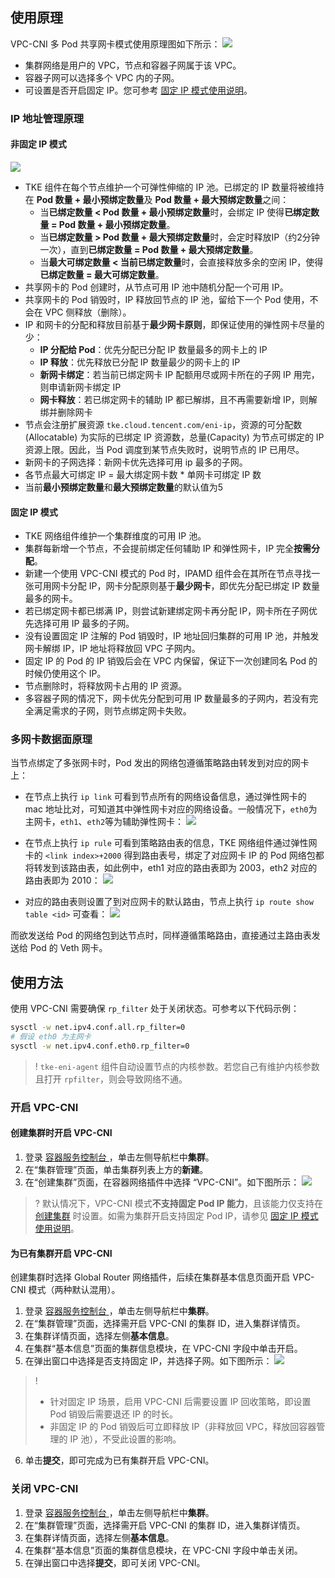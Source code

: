
## 使用原理

VPC-CNI 多 Pod 共享网卡模式使用原理图如下所示：
![](https://main.qcloudimg.com/raw/76fce8d2541f9a91a1a2ecdc89403390.jpg)

- 集群网络是用户的 VPC，节点和容器子网属于该 VPC。
- 容器子网可以选择多个 VPC 内的子网。
- 可设置是否开启固定 IP。您可参考 [固定 IP 模式使用说明](https://cloud.tencent.com/document/product/457/50358)。

### IP 地址管理原理

#### 非固定 IP 模式

![](https://qcloudimg.tencent-cloud.cn/raw/f506c98ab54db316e468f88f5cca8b96.png)

- TKE 组件在每个节点维护一个可弹性伸缩的 IP 池。已绑定的 IP 数量将被维持在 **Pod 数量 + 最小预绑定数量**及 **Pod 数量 + 最大预绑定数量**之间：
	- 当**已绑定数量 < Pod 数量 + 最小预绑定数量**时，会绑定 IP 使得**已绑定数量 = Pod 数量 + 最小预绑定数量**。
	- 当**已绑定数量 > Pod 数量 + 最大预绑定数量**时，会定时释放IP（约2分钟一次），直到**已绑定数量 = Pod 数量 + 最大预绑定数量**。
	- 当**最大可绑定数量 < 当前已绑定数量**时，会直接释放多余的空闲 IP，使得**已绑定数量 = 最大可绑定数量**。
- 共享网卡的 Pod 创建时，从节点可用 IP 池中随机分配一个可用 IP。
- 共享网卡的 Pod 销毁时，IP 释放回节点的 IP 池，留给下一个 Pod 使用，不会在 VPC 侧释放（删除）。
- IP 和网卡的分配和释放目前基于**最少网卡原则**，即保证使用的弹性网卡尽量的少：
	- **IP 分配给 Pod**：优先分配已分配 IP 数量最多的网卡上的 IP
	- **IP 释放**：优先释放已分配 IP 数量最少的网卡上的 IP
    - **新网卡绑定**：若当前已绑定网卡 IP 配额用尽或网卡所在的子网 IP 用完，则申请新网卡绑定 IP
	- **网卡释放**：若已绑定网卡的辅助 IP 都已解绑，且不再需要新增 IP，则解绑并删除网卡
- 节点会注册扩展资源 `tke.cloud.tencent.com/eni-ip`，资源的可分配数(Allocatable) 为实际的已绑定 IP 资源数，总量(Capacity) 为节点可绑定的 IP 资源上限。因此，当 Pod 调度到某节点失败时，说明节点的 IP 已用尽。
- 新网卡的子网选择：新网卡优先选择可用 ip 最多的子网。
- 各节点最大可绑定 IP = 最大绑定网卡数 * 单网卡可绑定 IP 数
- 当前**最小预绑定数量**和**最大预绑定数量**的默认值为5

#### 固定 IP 模式
- TKE 网络组件维护一个集群维度的可用 IP 池。
- 集群每新增一个节点，不会提前绑定任何辅助 IP 和弹性网卡，IP 完全**按需分配**。
- 新建一个使用 VPC-CNI 模式的 Pod 时，IPAMD 组件会在其所在节点寻找一张可用网卡分配 IP，网卡分配原则基于**最少网卡**，即优先分配已绑定 IP 数量最多的网卡。
- 若已绑定网卡都已绑满 IP，则尝试新建绑定网卡再分配 IP，网卡所在子网优先选择可用 IP 最多的子网。
- 没有设置固定 IP 注解的 Pod 销毁时，IP 地址回归集群的可用 IP 池，并触发网卡解绑 IP，IP 地址将释放回 VPC 子网内。
- 固定 IP 的 Pod 的 IP 销毁后会在 VPC 内保留，保证下一次创建同名 Pod 的时候仍使用这个 IP。
- 节点删除时，将释放网卡占用的 IP 资源。
- 多容器子网的情况下，网卡优先分配到可用 IP 数量最多的子网内，若没有完全满足需求的子网，则节点绑定网卡失败。

### 多网卡数据面原理

当节点绑定了多张网卡时，Pod 发出的网络包遵循策略路由转发到对应的网卡上：
- 在节点上执行 `ip link` 可看到节点所有的网络设备信息，通过弹性网卡的 mac 地址比对，可知道其中弹性网卡对应的网络设备。一般情况下，`eth0`为主网卡，`eth1`、`eth2`等为辅助弹性网卡：
![](https://qcloudimg.tencent-cloud.cn/raw/b4b357d3b4991195c8a618e817bc8c81.jpg)

- 在节点上执行 `ip rule` 可看到策略路由表的信息，TKE 网络组件通过弹性网卡的 `<link index>+2000` 得到路由表号，绑定了对应网卡 IP 的 Pod 网络包都将转发到该路由表，如此例中，eth1 对应的路由表即为 2003，eth2 对应的路由表即为 2010：
![](https://qcloudimg.tencent-cloud.cn/raw/0c3a14cb4402a5c108ac6f9b1f72f5cf.png)

- 对应的路由表则设置了到对应网卡的默认路由，节点上执行 `ip route show table <id>` 可查看：
![](https://qcloudimg.tencent-cloud.cn/raw/881653493b4188b34a78e3b3e769adc6.png)

而欲发送给 Pod 的网络包到达节点时，同样遵循策略路由，直接通过主路由表发送给 Pod 的 Veth 网卡。


## 使用方法


使用 VPC-CNI 需要确保 `rp_filter` 处于关闭状态。可参考以下代码示例：
``` bash
sysctl -w net.ipv4.conf.all.rp_filter=0
# 假设 eth0 为主网卡
sysctl -w net.ipv4.conf.eth0.rp_filter=0
```
>! `tke-eni-agent` 组件自动设置节点的内核参数。若您自己有维护内核参数且打开 `rpfilter`，则会导致网络不通。


### 开启 VPC-CNI

#### 创建集群时开启 VPC-CNI

1. 登录 [容器服务控制台 ](https://console.cloud.tencent.com/tke2)，单击左侧导航栏中**集群**。
2. 在“集群管理”页面，单击集群列表上方的**新建**。
3. 在“创建集群”页面，在容器网络插件中选择 “VPC-CNI”。如下图所示：
![](https://main.qcloudimg.com/raw/d3d84cfc2ede5be4c67d698c03b18c6a.png)

>? 默认情况下，VPC-CNI 模式**不支持固定 Pod IP 能力**，且该能力仅支持在 [创建集群](https://cloud.tencent.com/document/product/457/32189) 时设置。如需为集群开启支持固定 Pod IP，请参见 [固定 IP 模式使用说明](https://cloud.tencent.com/document/product/457/50358)。




#### 为已有集群开启 VPC-CNI
创建集群时选择 Global Router 网络插件，后续在集群基本信息页面开启 VPC-CNI 模式（两种默认混用）。
1. 登录 [容器服务控制台 ](https://console.qcloud.com/tke2)，单击左侧导航栏中**集群**。
2. 在“集群管理”页面，选择需开启 VPC-CNI 的集群 ID，进入集群详情页。
3. 在集群详情页面，选择左侧**基本信息**。
4. 在集群“基本信息”页面的集群信息模块，在 VPC-CNI 字段中单击开启。
5. 在弹出窗口中选择是否支持固定 IP，并选择子网。如下图所示：
![](https://qcloudimg.tencent-cloud.cn/raw/d1967a6ce18908d2e8a72a06936af1d3.png)
>! 
>- 针对固定 IP 场景，启用 VPC-CNI 后需要设置 IP 回收策略，即设置 Pod 销毁后需要退还 IP 的时长。
>- 非固定 IP 的 Pod 销毁后可立即释放 IP（非释放回 VPC，释放回容器管理的 IP 池），不受此设置的影响。
6. 单击**提交**，即可完成为已有集群开启 VPC-CNI。

### 关闭 VPC-CNI
1. 登录 [容器服务控制台 ](https://console.qcloud.com/tke2)，单击左侧导航栏中**集群**。
2. 在“集群管理”页面，选择需开启 VPC-CNI 的集群 ID，进入集群详情页。
3. 在集群详情页面，选择左侧**基本信息**。
4. 在集群“基本信息”页面的集群信息模块，在 VPC-CNI 字段中单击关闭。
5. 在弹出窗口中选择**提交**，即可关闭 VPC-CNI。









